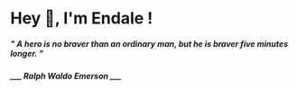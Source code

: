 <h1 title="head"> Hey 👋, I'm Endale !</h1>

**<h5><i>" A hero is no braver than an ordinary man, but he is braver five minutes longer. "</i></h5>**

*<b>___ Ralph Waldo Emerson ___</b>*
